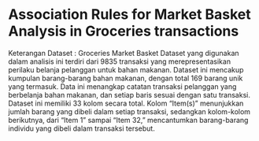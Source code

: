 # Association Rules for Market Basket Analysis in Groceries transactions

Keterangan Dataset : 
Groceries Market Basket Dataset yang digunakan dalam analisis ini terdiri dari 9835 transaksi yang merepresentasikan perilaku belanja pelanggan untuk bahan makanan. Dataset ini mencakup kumpulan barang-barang bahan makanan, dengan total 169 barang unik yang termasuk. Data ini menangkap catatan transaksi pelanggan yang berbelanja bahan makanan, dan setiap baris sesuai dengan satu transaksi. Dataset ini memiliki 33 kolom secara total. Kolom “Item(s)” menunjukkan jumlah barang yang dibeli dalam setiap transaksi, sedangkan kolom-kolom berikutnya, dari “Item 1” sampai “Item 32,” mencantumkan barang-barang individu yang dibeli dalam transaksi tersebut.


